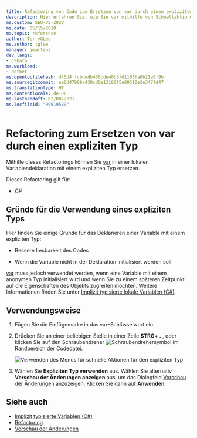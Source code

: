 ```yaml
---
title: Refactoring von Code zum Ersetzen von var durch einen expliziten Typ
description: Hier erfahren Sie, wie Sie var mithilfe von Schnellaktionen in einem lokalen variablen Ausdruck durch einen expliziten Typ ersetzen können.
ms.custom: SEO-VS-2020
ms.date: 05/15/2018
ms.topic: reference
author: TerryGLee
ms.author: tglee
manager: jmartens
dev_langs:
- CSharp
ms.workload:
- dotnet
ms.openlocfilehash: d45d4ffcbdedb456bde40b3fd1103fa8b21a8f9b
ms.sourcegitcommit: ae6d47b09a439cd0e13180f5e89510e3e347fd47
ms.translationtype: HT
ms.contentlocale: de-DE
ms.lasthandoff: 02/08/2021
ms.locfileid: "99919589"
---
```

# <a name="refactoring-to-replace-var-with-an-explicit-type"></a>Refactoring zum Ersetzen von var durch einen expliziten Typ

Mithilfe dieses Refactorings können Sie [var](/dotnet/csharp/language-reference/keywords/var) in einer lokalen Variablendeklaration mit einem expliziten Typ ersetzen.

Dieses Refactoring gilt für:

- C#

## <a name="why-to-use-an-explicit-type"></a>Gründe für die Verwendung eines expliziten Typs

Hier finden Sie einige Gründe für das Deklarieren einer Variable mit einem expliziten Typ:

- Bessere Lesbarkeit des Codes

- Wenn die Variable nicht in der Deklaration initialisiert werden soll

[var](/dotnet/csharp/language-reference/keywords/var) muss jedoch verwendet werden, wenn eine Variable mit einem anonymen Typ initialisiert wird und wenn Sie zu einem späteren Zeitpunkt auf die Eigenschaften des Objekts zugreifen möchten. Weitere Informationen finden Sie unter [Implizit typisierte lokale Variablen (C#)](/dotnet/csharp/programming-guide/classes-and-structs/implicitly-typed-local-variables).

## <a name="how-to-use-it"></a>Verwendungsweise

1. Fügen Sie die Einfügemarke in das `var`-Schlüsselwort ein.

1. Drücken Sie an einer beliebigen Stelle in einer Zeile **STRG**+ **.** , oder klicken Sie auf den Schraubendreher ![Schraubendrehersymbol](../media/screwdriver-icon.png) im Randbereich der Codedatei.

   ![Verwenden des Menüs für schnelle Aktionen für den expliziten Typ](media/use-explicit-type.png)

1. Wählen Sie **Expliziten Typ verwenden** aus. Wählen Sie alternativ **Vorschau der Änderungen anzeigen** aus, um das Dialogfeld [Vorschau der Änderungen](../../ide/preview-changes.md) anzuzeigen. Klicken Sie dann auf **Anwenden**.

## <a name="see-also"></a>Siehe auch

- [Implizit typisierte Variablen (C#)](/dotnet/csharp/programming-guide/classes-and-structs/implicitly-typed-local-variables)
- [Refactoring](../refactoring-in-visual-studio.md)
- [Vorschau der Änderungen](../../ide/preview-changes.md)
